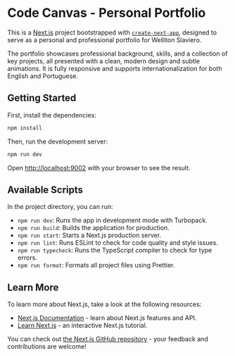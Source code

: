 # Code Canvas - Personal Portfolio

This is a [Next.js](https://nextjs.org/) project bootstrapped with [`create-next-app`](https://github.com/vercel/next.js/tree/canary/packages/create-next-app), designed to serve as a personal and professional portfolio for Welliton Slaviero.

The portfolio showcases professional background, skills, and a collection of key projects, all presented with a clean, modern design and subtle animations. It is fully responsive and supports internationalization for both English and Portuguese.

## Getting Started

First, install the dependencies:

```bash
npm install
```

Then, run the development server:

```bash
npm run dev
```

Open [http://localhost:9002](http://localhost:9002) with your browser to see the result.

## Available Scripts

In the project directory, you can run:

- `npm run dev`: Runs the app in development mode with Turbopack.
- `npm run build`: Builds the application for production.
- `npm run start`: Starts a Next.js production server.
- `npm run lint`: Runs ESLint to check for code quality and style issues.
- `npm run typecheck`: Runs the TypeScript compiler to check for type errors.
- `npm run format`: Formats all project files using Prettier.

## Learn More

To learn more about Next.js, take a look at the following resources:

- [Next.js Documentation](https://nextjs.org/docs) - learn about Next.js features and API.
- [Learn Next.js](https://nextjs.org/learn) - an interactive Next.js tutorial.

You can check out [the Next.js GitHub repository](https://github.com/vercel/next.js/) - your feedback and contributions are welcome!
